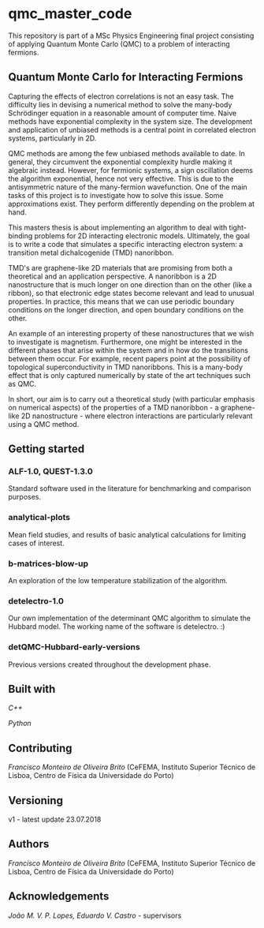# qmc_master_code

This repository is part of a MSc Physics Engineering final project consisting of applying Quantum Monte Carlo (QMC) to a problem of interacting fermions.

## Quantum Monte Carlo for Interacting Fermions

Capturing the effects of electron correlations is not an easy task. The difficulty lies in devising a numerical method to solve the many-body Schrödinger equation in a reasonable amount of computer time. Naive methods have exponential complexity in the system size. The development and application of unbiased methods is a central point in correlated electron systems, particularly in 2D.

QMC methods are among the few unbiased methods available to date. In general, they circumvent the exponential complexity hurdle making it algebraic instead. However, for fermionic systems, a sign oscillation deems the algorithm exponential, hence not very effective. This is due to the antisymmetric nature of the many-fermion wavefunction. One of the main tasks of this project is to investigate how to solve this issue. Some approximations exist. They perform differently depending on the problem at hand.

This masters thesis is about implementing an algorithm to deal with tight-binding problems for 2D interacting electronic models. Ultimately, the goal is to write a code that simulates a specific interacting electron system: a transition metal dichalcogenide (TMD) nanoribbon.

TMD's are graphene-like 2D materials that are promising from both a theoretical and an application perspective. A nanoribbon is a 2D  nanostructure that is much longer on one direction than on the other (like a ribbon), so that electronic edge states become relevant and lead to unusual properties. In practice, this means that we can use periodic boundary conditions on the longer direction, and open boundary conditions on the other.

An example of an interesting property of these nanostructures that we wish to investigate is magnetism. Furthermore, one might be interested in the different phases that arise within the system and in how do the transitions between them occur. For example, recent papers point at the possibility of topological superconductivity in TMD nanoribbons. This is a many-body effect that is only captured numerically by state of the art techniques such as QMC.

In short, our aim is to carry out a theoretical study (with particular emphasis on numerical aspects) of the properties of a TMD nanoribbon - a graphene-like 2D nanostructure - where electron interactions are particularly relevant using a QMC method.

## Getting started

### ALF-1.0, QUEST-1.3.0

Standard software used in the literature for benchmarking and comparison purposes.

### analytical-plots

Mean field studies, and results of basic analytical calculations for limiting cases of interest.

### b-matrices-blow-up

An exploration of the low temperature stabilization of the algorithm.

### detelectro-1.0

Our own implementation of the determinant QMC algorithm to simulate the Hubbard model. The working name of the software is detelectro. :)

### detQMC-Hubbard-early-versions

Previous versions created throughout the development phase.

## Built with

*C++*

*Python*

## Contributing

*Francisco Monteiro de Oliveira Brito* (CeFEMA, Instituto Superior Técnico de Lisboa, Centro de Física da Universidade do Porto)

## Versioning

v1 - latest update 23.07.2018

## Authors

*Francisco Monteiro de Oliveira Brito* (CeFEMA, Instituto Superior Técnico de Lisboa, Centro de Física da Universidade do Porto)

## Acknowledgements

*João M. V. P. Lopes, Eduardo V. Castro* - supervisors
